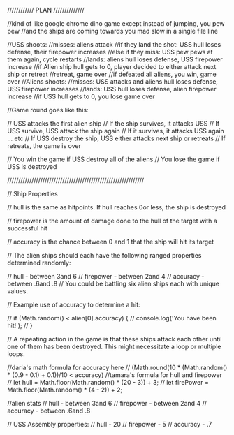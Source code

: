 ////////////   PLAN   //////////////

//kind of like google chrome dino game except instead of jumping, you pew pew
//and the ships are coming towards you mad slow in a single file line

//USS shoots:
//misses: aliens attack
//if they land the shot: USS hull loses defense, their firepower increases
//else if they miss: USS pew pews at them again, cycle restarts
//lands: aliens hull loses defense, USS firepower increase
//if Alien ship hull gets to 0, player decided to either attack next ship or retreat
//retreat, game over
//if defeated all aliens, you win, game over
//Aliens shoots:
//misses: USS attacks and aliens hull loses defense, USS firepower increases
//lands: USS hull loses defense, alien firepower increase
//if USS hull gets to 0, you lose game over

//Game round goes like this:

// USS attacks the first alien ship
// If the ship survives, it attacks USS
// If USS survive, USS attack the ship again
// If it survives, it attacks USS again ... etc
// If USS destroy the ship, USS either attacks next ship or retreats
// If retreats, the game is over

// You win the game if USS destroy all of the aliens
// You lose the game if USS is destroyed

//////////////////////////////////////////////////////////////

// Ship Properties

// hull is the same as hitpoints. If hull reaches 0or less, the ship is destroyed

// firepower is the amount of damage done to the hull of the target with a successful hit

// accuracy is the chance between 0 and 1 that the ship will hit its target

// The alien ships should each have the following ranged properties determined randomly:

// hull - between 3and 6
// firepower - between 2and 4
// accuracy - between .6and .8
// You could be battling six alien ships each with unique values.

// Example use of accuracy to determine a hit:

// if (Math.random() < alien[0].accuracy) {
// 	console.log('You have been hit!');
// }

// A repeating action in the game is that these ships attack each other until one of them has been destroyed. This might necessitate a loop or multiple loops.


//daria's math formula for accuracy here
//   (Math.round(10 * (Math.random() * (0.9 - 0.1) + 0.1))/10 < accuracy)
//tamara's formula for hull and firepower
// let hull = Math.floor(Math.random() * (20 - 3)) + 3;
//         let firePower = Math.floor(Math.random() * (4 - 2)) + 2;


//alien stats
// hull - between 3and 6
// firepower - between 2and 4
// accuracy - between .6and .8


// USS Assembly properties:
// hull - 20
// firepower - 5
// accuracy - .7
